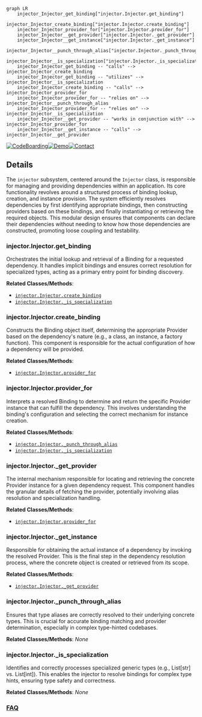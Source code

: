 ```mermaid
graph LR
    injector_Injector_get_binding["injector.Injector.get_binding"]
    injector_Injector_create_binding["injector.Injector.create_binding"]
    injector_Injector_provider_for["injector.Injector.provider_for"]
    injector_Injector__get_provider["injector.Injector._get_provider"]
    injector_Injector__get_instance["injector.Injector._get_instance"]
    injector_Injector__punch_through_alias["injector.Injector._punch_through_alias"]
    injector_Injector__is_specialization["injector.Injector._is_specialization"]
    injector_Injector_get_binding -- "calls" --> injector_Injector_create_binding
    injector_Injector_get_binding -- "utilizes" --> injector_Injector__is_specialization
    injector_Injector_create_binding -- "calls" --> injector_Injector_provider_for
    injector_Injector_provider_for -- "relies on" --> injector_Injector__punch_through_alias
    injector_Injector_provider_for -- "relies on" --> injector_Injector__is_specialization
    injector_Injector__get_provider -- "works in conjunction with" --> injector_Injector_provider_for
    injector_Injector__get_instance -- "calls" --> injector_Injector__get_provider
```

[![CodeBoarding](https://img.shields.io/badge/Generated%20by-CodeBoarding-9cf?style=flat-square)](https://github.com/CodeBoarding/GeneratedOnBoardings)[![Demo](https://img.shields.io/badge/Try%20our-Demo-blue?style=flat-square)](https://www.codeboarding.org/demo)[![Contact](https://img.shields.io/badge/Contact%20us%20-%20contact@codeboarding.org-lightgrey?style=flat-square)](mailto:contact@codeboarding.org)

## Details

The `injector` subsystem, centered around the `Injector` class, is responsible for managing and providing dependencies within an application. Its core functionality revolves around a structured process of binding lookup, creation, and instance provision. The system efficiently resolves dependencies by first identifying appropriate bindings, then constructing providers based on these bindings, and finally instantiating or retrieving the required objects. This modular design ensures that components can declare their dependencies without needing to know how those dependencies are constructed, promoting loose coupling and testability.

### injector.Injector.get_binding
Orchestrates the initial lookup and retrieval of a Binding for a requested dependency. It handles implicit bindings and ensures correct resolution for specialized types, acting as a primary entry point for binding discovery.


**Related Classes/Methods**:

- <a href="https://github.com/python-injector/injector/blob/master/injector/__init__.py" target="_blank" rel="noopener noreferrer">`injector.Injector.create_binding`</a>
- <a href="https://github.com/python-injector/injector/blob/master/injector/__init__.py" target="_blank" rel="noopener noreferrer">`injector.Injector._is_specialization`</a>


### injector.Injector.create_binding
Constructs the Binding object itself, determining the appropriate Provider based on the dependency's nature (e.g., a class, an instance, a factory function). This component is responsible for the actual configuration of how a dependency will be provided.


**Related Classes/Methods**:

- <a href="https://github.com/python-injector/injector/blob/master/injector/__init__.py" target="_blank" rel="noopener noreferrer">`injector.Injector.provider_for`</a>


### injector.Injector.provider_for
Interprets a resolved Binding to determine and return the specific Provider instance that can fulfill the dependency. This involves understanding the binding's configuration and selecting the correct mechanism for instance creation.


**Related Classes/Methods**:

- <a href="https://github.com/python-injector/injector/blob/master/injector/__init__.py" target="_blank" rel="noopener noreferrer">`injector.Injector._punch_through_alias`</a>
- <a href="https://github.com/python-injector/injector/blob/master/injector/__init__.py" target="_blank" rel="noopener noreferrer">`injector.Injector._is_specialization`</a>


### injector.Injector._get_provider
The internal mechanism responsible for locating and retrieving the concrete Provider instance for a given dependency request. This component handles the granular details of fetching the provider, potentially involving alias resolution and specialization handling.


**Related Classes/Methods**:

- <a href="https://github.com/python-injector/injector/blob/master/injector/__init__.py" target="_blank" rel="noopener noreferrer">`injector.Injector.provider_for`</a>


### injector.Injector._get_instance
Responsible for obtaining the actual instance of a dependency by invoking the resolved Provider. This is the final step in the dependency resolution process, where the concrete object is created or retrieved from its scope.


**Related Classes/Methods**:

- <a href="https://github.com/python-injector/injector/blob/master/injector/__init__.py" target="_blank" rel="noopener noreferrer">`injector.Injector._get_provider`</a>


### injector.Injector._punch_through_alias
Ensures that type aliases are correctly resolved to their underlying concrete types. This is crucial for accurate binding matching and provider determination, especially in complex type-hinted codebases.


**Related Classes/Methods**: _None_

### injector.Injector._is_specialization
Identifies and correctly processes specialized generic types (e.g., List[str] vs. List[int]). This enables the injector to resolve bindings for complex type hints, ensuring type safety and correctness.


**Related Classes/Methods**: _None_



### [FAQ](https://github.com/CodeBoarding/GeneratedOnBoardings/tree/main?tab=readme-ov-file#faq)